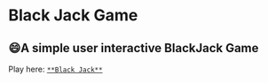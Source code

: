 # Black Jack Game


## :smile:A simple user interactive BlackJack Game 

Play here: <a href="https://www.21jack.netlify.app/" target="_blank">```**Black Jack**```</a>
